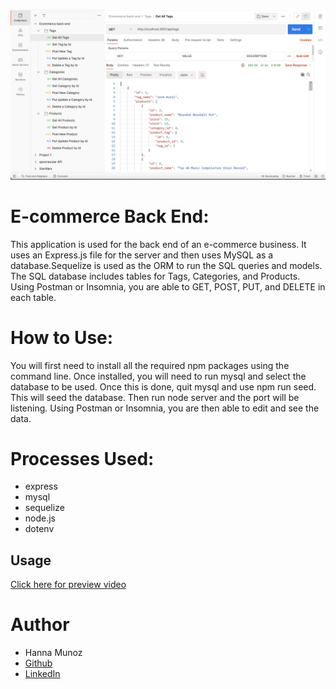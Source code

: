 ![E-commerce Back End](./assets/images/screenshot.png)

# E-commerce Back End:
This application is used for the back end of an e-commerce business. It uses an Express.js file for the server and then uses MySQL as a database.Sequelize is used as the ORM to run the SQL queries and models. The SQL database includes tables for Tags, Categories, and Products. Using Postman or Insomnia, you are able to GET, POST, PUT, and DELETE in each table.

# How to Use:
You will first need to install all the required npm packages using the command line. Once installed, you will need to run mysql and select the database to be used. Once this is done, quit mysql and use npm run seed. This will seed the database. Then run node server and the port will be listening. Using Postman or Insomnia, you are then able to edit and see the data.

# Processes Used:
- express
- mysql
- sequelize
- node.js
- dotenv



## Usage
[Click here for preview video](https://drive.google.com/file/d/1HNl9u6feliNpdftI8A1ZekOfrwwFxk4t/view?usp=sharing)

# Author
- Hanna Munoz
- [Github](https://github.com/hannamunoz)
- [LinkedIn](https://www.linkedin.com/in/hanna-munoz-179993b2/)